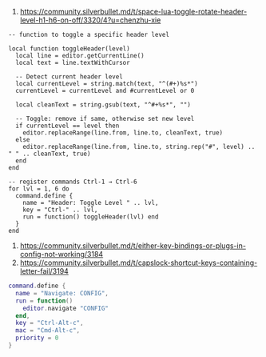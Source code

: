 
1. https://community.silverbullet.md/t/space-lua-toggle-rotate-header-level-h1-h6-on-off/3320/4?u=chenzhu-xie

```space-lua
-- function to toggle a specific header level

local function toggleHeader(level)
  local line = editor.getCurrentLine()
  local text = line.textWithCursor

  -- Detect current header level
  local currentLevel = string.match(text, "^(#+)%s*")
  currentLevel = currentLevel and #currentLevel or 0

  local cleanText = string.gsub(text, "^#+%s*", "")

  -- Toggle: remove if same, otherwise set new level
  if currentLevel == level then
    editor.replaceRange(line.from, line.to, cleanText, true)
  else
    editor.replaceRange(line.from, line.to, string.rep("#", level) .. " " .. cleanText, true)
  end
end

-- register commands Ctrl-1 → Ctrl-6
for lvl = 1, 6 do
  command.define {
    name = "Header: Toggle Level " .. lvl,
    key = "Ctrl-" .. lvl,
    run = function() toggleHeader(lvl) end
  }
end
```

1. https://community.silverbullet.md/t/either-key-bindings-or-plugs-in-config-not-working/3184
2. https://community.silverbullet.md/t/capslock-shortcut-keys-containing-letter-fail/3194

```lua
command.define {
  name = "Navigate: CONFIG",
  run = function()
    editor.navigate "CONFIG"
  end,
  key = "Ctrl-Alt-c",
  mac = "Cmd-Alt-c",
  priority = 0
}
```

